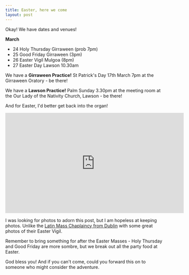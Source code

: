 ```yaml
---
title: Easter, here we come
layout: post
---
```


Okay! We have dates and venues!

**March**

* 24 Holy Thursday Girraween (prob 7pm)
* 25 Good Friday Girraween (3pm)
* 26 Easter Vigil Mulgoa (8pm)
* 27 Easter Day Lawson 10.30am

We have a **Girraween Practice!**  St Patrick's Day 17th March 7pm at the Girraween Oratory - be there!

We have a **Lawson Practice!** Palm Sunday 3.30pm at the meeting room at the Our Lady of the Nativity Church, Lawson - be there!

And for Easter, I'd better get back into the organ!

<iframe width="560" height="315" src="https://www.youtube.com/embed/HX6SMezVUbA?rel=0" frameborder="0" allowfullscreen></iframe>

I was looking for photos to adorn this post, but I am hopeless at keeping photos.  Unlike the [Latin Mass Chaplaincy from Dublin](http://www.latinmassdublin.ie/the-easter-vigil/) with some great photos of their Easter Vigil.

Remember to bring something for after the Easter Masses - Holy Thursday and Good Friday are more sombre, but we break out all the party food at Easter.

God bless you!  And if you can't come, could you forward this on to someone who might consider the adventure.

